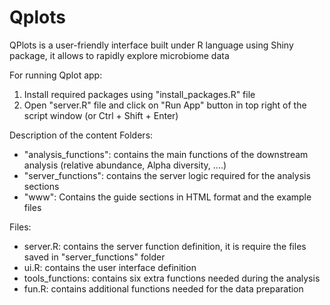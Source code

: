 # Qplots
QPlots is a user-friendly interface built under R language using Shiny package, it allows to rapidly explore microbiome data

For running Qplot app:
1. Install required packages using "install_packages.R" file
2. Open "server.R" file and click on "Run App" button in top right of the script window (or Ctrl + Shift + Enter)

Description of the content
Folders:
- "analysis_functions": contains the main functions of the downstream analysis (relative abundance, Alpha diversity, ....)
- "server_functions": contains the server logic required for the analysis sections
- "www": Contains the guide sections in HTML format and the example files

Files:
- server.R: contains the server function definition, it is require the files saved in "server_functions" folder
- ui.R: contains the user interface definition
- tools_functions: contains six extra functions needed during the analysis
- fun.R: contains additional functions needed for the data preparation 
